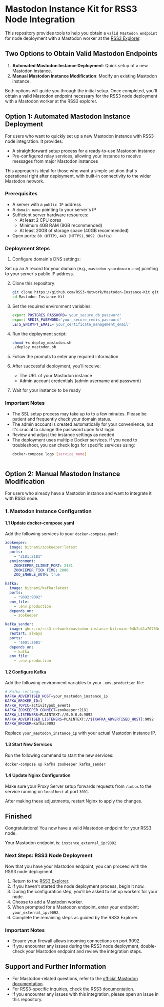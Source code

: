 # Mastodon Instance Kit for RSS3 Node Integration

This repository provides tools to help you obtain a `valid Mastodon endpoint` for node deployment with a Mastodon worker at the [RSS3 Explorer](https://explorer.rss3.io/).

## Two Options to Obtain Valid Mastodon Endpoints

1. **Automated Mastodon Instance Deployment**: Quick setup of a new Mastodon instance.
2. **Manual Mastodon Instance Modification**: Modify an existing Mastodon instance.




Both options will guide you through the initial setup. Once completed, you'll obtain a valid Mastodon endpoint necessary for the RSS3 node deployment with a Mastodon worker at the RSS3 explorer.




## Option 1: Automated Mastodon Instance Deployment

For users who want to quickly set up a new Mastodon instance with RSS3 node integration. It provides:
- A straightforward setup process for a ready-to-use Mastodon instance
- Pre-configured relay services, allowing your instance to receive messages from major Mastodon instances

This approach is ideal for those who want a simple solution that's operational right after deployment, with built-in connectivity to the wider Mastodon network.




### Prerequisites

- A server with a `public IP` address
- A `domain name` pointing to your server's IP
- Sufficient server hardware resources:
  - At least 2 CPU cores
  - Minimum 4GB RAM (8GB recommended)
  - At least 20GB of storage space (40GB recommended)
- Open ports: `80 (HTTP)`, `443 (HTTPS)`, `9092 (Kafka)`
  
### Deployment Steps
1. Configure domain's DNS settings:

Set up an A record for your domain (e.g., `mastodon.yourdomain.com`) pointing to your server's public IP address.


2. Clone this repository:

   ```sh
   git clone https://github.com/RSS3-Network/Mastodon-Instance-Kit.git
   cd Mastodon-Instance-Kit
   ```

3. Set the required environment variables:

   ```sh
   export POSTGRES_PASSWORD='your_secure_db_password'
   export REDIS_PASSWORD='your_secure_redis_password'
   LETS_ENCRYPT_EMAIL='your_certificate_management_email'
   ```

4. Run the deployment script:

   ```sh
   chmod +x deploy_mastodon.sh
   ./deploy_mastodon.sh
   ```

5. Follow the prompts to enter any required information.

6. After successful deployment, you'll receive:
   - The URL of your Mastodon instance
   - Admin account credentials (admin username and password)

7. Wait for your instance to be ready

### Important Notes
- The SSL setup process may take up to to a few minutes. Please be patient and frequently check your domain status.
- The admin account is created automatically for your convenience, but it's crucial to change the password upon first login.
- Review and adjust the instance settings as needed.
- The deployment uses multiple Docker services. If you need to troubleshoot, you can check logs for specific services using:
  ```sh
  docker-compose logs [service_name]
 
## Option 2: Manual Mastodon Instance Modification

For users who already have a Mastodon instance and want to integrate it with RSS3 node.

### 1. Mastodon Instance Configuration

#### 1.1 Update docker-compose.yaml

Add the following services to your `docker-compose.yaml`:

```yaml
zookeeper:
  image: bitnami/zookeeper:latest
  ports:
    - "2181:2181"
  environment:
    ZOOKEEPER_CLIENT_PORT: 2181
    ZOOKEEPER_TICK_TIME: 2000
    ZOO_ENABLE_AUTH: true

kafka:
  image: bitnami/kafka:latest
  ports:
    - "9092:9092"
  env_file:
    - .env.production
  depends_on:
    - zookeeper

kafka_sender:
  image: ghcr.io/rss3-network/mastodon-instance-kit:main-04b2b41a70753d3c4a1dcde70de4ddc7abf5cd79
  restart: always
  ports:
    - '3001:3001'
  depends_on:
    - kafka
  env_file:
    - .env.production
```

#### 1.2 Configure Kafka

Add the following environment variables to your `.env.production` file:

```sh
# Kafka settings
KAFKA_ADVERTISED_HOST=your_mastodon_instance_ip
KAFKA_BROKER_ID=1
KAFKA_TOPIC=activitypub_events
KAFKA_ZOOKEEPER_CONNECT=zookeeper:2181
KAFKA_LISTENERS=PLAINTEXT://0.0.0.0:9092
KAFKA_ADVERTISED_LISTENERS=PLAINTEXT://${KAFKA_ADVERTISED_HOST}:9092
KAFKA_BROKER=kafka:9092
```

Replace `your_mastodon_instance_ip` with your actual Mastodon instance IP.

#### 1.3 Start New Services

Run the following command to start the new services:

```bash
docker-compose up kafka zookeeper kafka_sender
```

#### 1.4 Update Nginx Configuration

Make sure your Proxy Server setup forwards requests from `/inbox` to the service running on `localhost` at port `3001`.

After making these adjustments, restart Nginx to apply the changes.


## Finished

Congratulations! You now have a valid Mastodon endpoint for your RSS3 node.

Your Mastodon endpoint is: `instance_external_ip:9092`



### Next Steps: RSS3 Node Deployment

Now that you have your Mastodon endpoint, you can proceed with the RSS3 node deployment:

1. Return to the [RSS3 Explorer](https://explorer.rss3.io/).
2. If you haven't started the node deployment process, begin it now.
3. During the configuration step, you'll be asked to set up workers for your node.
4. Choose to add a Mastodon worker.
5. When prompted for a Mastodon endpoint, enter your endpoint: `your_external_ip:9092`.
6. Complete the remaining steps as guided by the RSS3 Explorer.

### Important Notes

- Ensure your firewall allows incoming connections on port 9092.
- If you encounter any issues during the RSS3 node deployment, double-check your Mastodon endpoint and review the integration steps.

## Support and Further Information

- For Mastodon-related questions, refer to the [official Mastodon documentation](https://docs.joinmastodon.org/).
- For RSS3-specific inquiries, check the [RSS3 documentation](https://docs.rss3.io/).
- If you encounter any issues with this integration, please open an issue in this repository.

